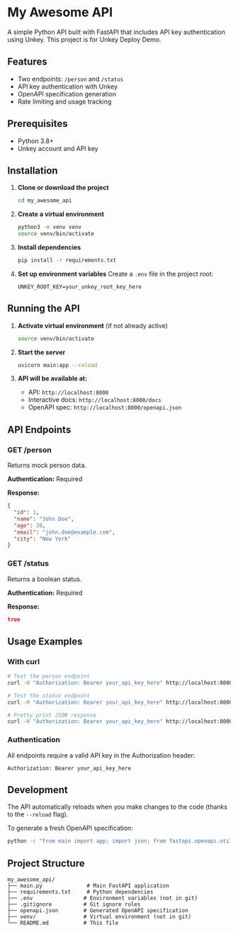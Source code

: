 # My Awesome API

A simple Python API built with FastAPI that includes API key authentication using Unkey. This project is for Unkey Deploy Demo. 

## Features

- Two endpoints: `/person` and `/status`
- API key authentication with Unkey
- OpenAPI specification generation
- Rate limiting and usage tracking

## Prerequisites

- Python 3.8+
- Unkey account and API key

## Installation

1. **Clone or download the project**
   ```bash
   cd my_awesome_api
   ```

2. **Create a virtual environment**
   ```bash
   python3 -m venv venv
   source venv/bin/activate
   ```

3. **Install dependencies**
   ```bash
   pip install -r requirements.txt
   ```

4. **Set up environment variables**
   Create a `.env` file in the project root:
   ```
   UNKEY_ROOT_KEY=your_unkey_root_key_here
   ```

## Running the API

1. **Activate virtual environment** (if not already active)
   ```bash
   source venv/bin/activate
   ```

2. **Start the server**
   ```bash
   uvicorn main:app --reload
   ```

3. **API will be available at:**
   - API: `http://localhost:8000`
   - Interactive docs: `http://localhost:8000/docs`
   - OpenAPI spec: `http://localhost:8000/openapi.json`

## API Endpoints

### GET /person
Returns mock person data.

**Authentication:** Required

**Response:**
```json
{
  "id": 1,
  "name": "John Doe",
  "age": 30,
  "email": "john.doe@example.com",
  "city": "New York"
}
```

### GET /status
Returns a boolean status.

**Authentication:** Required

**Response:**
```json
true
```

## Usage Examples

### With curl
```bash
# Test the person endpoint
curl -H "Authorization: Bearer your_api_key_here" http://localhost:8000/person

# Test the status endpoint
curl -H "Authorization: Bearer your_api_key_here" http://localhost:8000/status

# Pretty print JSON response
curl -H "Authorization: Bearer your_api_key_here" http://localhost:8000/person | jq
```

### Authentication
All endpoints require a valid API key in the Authorization header:
```
Authorization: Bearer your_api_key_here
```

## Development

The API automatically reloads when you make changes to the code (thanks to the `--reload` flag).

To generate a fresh OpenAPI specification:
```bash
python -c "from main import app; import json; from fastapi.openapi.utils import get_openapi; print(json.dumps(get_openapi(title=app.title, version=app.version, routes=app.routes), indent=2))" > openapi.json
```

## Project Structure

```
my_awesome_api/
├── main.py              # Main FastAPI application
├── requirements.txt     # Python dependencies
├── .env                # Environment variables (not in git)
├── .gitignore          # Git ignore rules
├── openapi.json        # Generated OpenAPI specification
├── venv/               # Virtual environment (not in git)
└── README.md           # This file
```